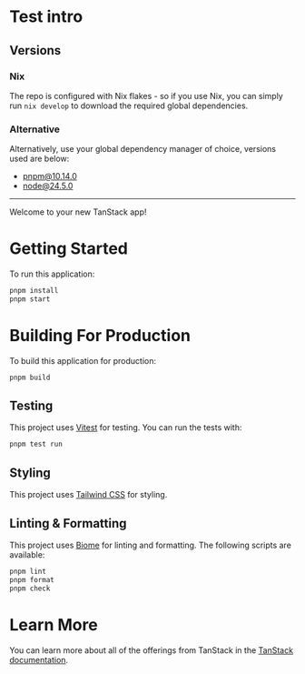 # Test intro

## Versions

### Nix
The repo is configured with Nix flakes - so if you use Nix, you can simply run `nix develop` to download the required global dependencies.

### Alternative

Alternatively, use your global dependency manager of choice, versions used are below:

- pnpm@10.14.0
- node@24.5.0

---

Welcome to your new TanStack app! 

# Getting Started

To run this application:

```bash
pnpm install
pnpm start
```

# Building For Production

To build this application for production:

```bash
pnpm build
```

## Testing

This project uses [Vitest](https://vitest.dev/) for testing. You can run the tests with:

```bash
pnpm test run
```

## Styling

This project uses [Tailwind CSS](https://tailwindcss.com/) for styling.


## Linting & Formatting

This project uses [Biome](https://biomejs.dev/) for linting and formatting. The following scripts are available:


```bash
pnpm lint
pnpm format
pnpm check
```

# Learn More

You can learn more about all of the offerings from TanStack in the [TanStack documentation](https://tanstack.com).
